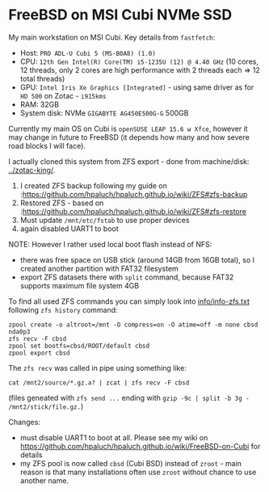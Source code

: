 # FreeBSD on MSI Cubi NVMe SSD

My main workstation on MSI Cubi. Key details from `fastfetch`:

* Host: `PRO ADL-U Cubi 5 (MS-B0A8) (1.0)`
* CPU: `12th Gen Intel(R) Core(TM) i5-1235U (12) @ 4.40 GHz` (10 cores, 12 threads,
  only 2 cores are high performance with 2 threads each => 12 total threads)
* GPU: `Intel Iris Xe Graphics [Integrated]` - using same driver
  as for `HD 500` on Zotac - `i915kms`
* RAM: 32GB
* System disk: NVMe `GIGABYTE AG450E500G-G` 500GB

Currently my main OS on Cubi is `openSUSE LEAP 15.6 w Xfce`, however it may
change in future to FreeBSD (it depends how many and how severe road blocks I
will face).

I actually cloned this system from ZFS export - done
from machine/disk: [../zotac-king/](../zotac-king).

1. I created ZFS backup following my guide
   on :https://github.com/hpaluch/hpaluch.github.io/wiki/ZFS#zfs-backup
2. Restored ZFS - based
   on :https://github.com/hpaluch/hpaluch.github.io/wiki/ZFS#zfs-restore
3. Must update `/mnt/etc/fstab` to use proper devices
3. again disabled UART1 to boot

NOTE: However I rather used local boot flash instead of NFS:
- there was free space on USB stick (around 14GB from 16GB total),
  so I created another partition with FAT32 filesystem
- export ZFS datasets there with `split` command, because FAT32 supports
  maximum file system 4GB

To find all used ZFS commands you can simply look into [info/info-zfs.txt](info/info-zfs.txt)
following `zfs history` command:
```
zpool create -o altroot=/mnt -O compress=on -O atime=off -m none cbsd nda0p3
zfs recv -F cbsd
zpool set bootfs=cbsd/ROOT/default cbsd
zpool export cbsd
```

The `zfs recv` was called in pipe using something like:

```shell
cat /mnt2/source/*.gz.a? | zcat | zfs recv -F cbsd
```

(files geneated with `zfs send ...` ending with `gzip -9c | split -b 3g - /mnt2/stick/file.gz.`)

Changes:
- must disable UART1 to boot at all. Please see 
  my wiki on https://github.com/hpaluch/hpaluch.github.io/wiki/FreeBSD-on-Cubi for details
- my ZFS pool is now called `cbsd` (Cubi BSD) instead of `zroot` - main reason is that
  many installations often use `zroot` without chance to use another name.

